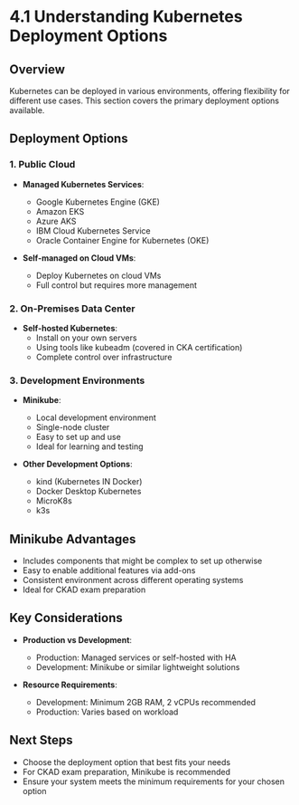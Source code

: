 # 4.1 Understanding Kubernetes Deployment Options

## Overview
Kubernetes can be deployed in various environments, offering flexibility for different use cases. This section covers the primary deployment options available.

## Deployment Options

### 1. Public Cloud
- **Managed Kubernetes Services**:
  - Google Kubernetes Engine (GKE)
  - Amazon EKS
  - Azure AKS
  - IBM Cloud Kubernetes Service
  - Oracle Container Engine for Kubernetes (OKE)

- **Self-managed on Cloud VMs**:
  - Deploy Kubernetes on cloud VMs
  - Full control but requires more management

### 2. On-Premises Data Center
- **Self-hosted Kubernetes**:
  - Install on your own servers
  - Using tools like kubeadm (covered in CKA certification)
  - Complete control over infrastructure

### 3. Development Environments
- **Minikube**:
  - Local development environment
  - Single-node cluster
  - Easy to set up and use
  - Ideal for learning and testing

- **Other Development Options**:
  - kind (Kubernetes IN Docker)
  - Docker Desktop Kubernetes
  - MicroK8s
  - k3s

## Minikube Advantages
- Includes components that might be complex to set up otherwise
- Easy to enable additional features via add-ons
- Consistent environment across different operating systems
- Ideal for CKAD exam preparation

## Key Considerations
- **Production vs Development**:
  - Production: Managed services or self-hosted with HA
  - Development: Minikube or similar lightweight solutions

- **Resource Requirements**:
  - Development: Minimum 2GB RAM, 2 vCPUs recommended
  - Production: Varies based on workload

## Next Steps
- Choose the deployment option that best fits your needs
- For CKAD exam preparation, Minikube is recommended
- Ensure your system meets the minimum requirements for your chosen option
